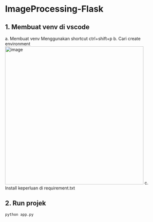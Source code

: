 # ImageProcessing-Flask

## 1. Membuat venv di vscode
a. Membuat venv
Menggunakan shortcut ctrl+shift+p
b. Cari create environment
<img width="454" alt="image" src="https://github.com/ameliadewi19/ImageProcessing-Flask/assets/95133748/0dd8f060-4ebc-44fe-b7a5-6c005bff58a1">
c. Install keperluan di requirement.txt

## 2. Run projek
```
python app.py
```
